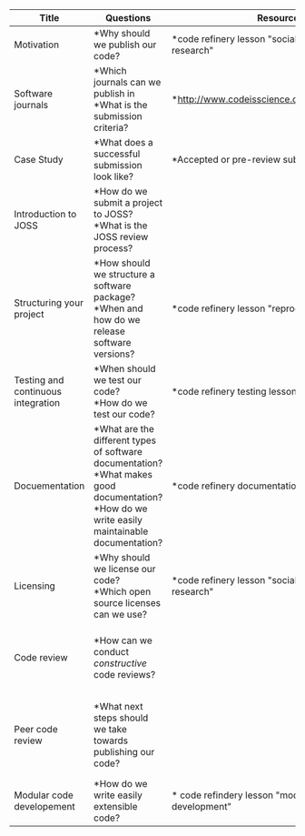 

| Title  | Questions  | Resources  | Notes |
|---|---|---|---|
| Motivation  | \*Why should we publish our code?  | \*code refinery lesson "social coding and open research"  ||
| Software journals   | \*Which journals can we publish in </br> \*What is the submission criteria?  |  \*http://www.codeisscience.com/journal_table.html  | Focus on JOSS|
| Case Study  | \*What does a successful submission look like?  | \*Accepted or pre-review submissions to JOSS  | Participants work in pairs to look at a software project and discuss how JOSS criteria is met |
| Introduction to JOSS | \*How do we submit a project to JOSS? </br> \*What is the JOSS review process? |  |Invite JOSS topic editor? Could combine at end of first day with drinks for informal session |
| Structuring your project | \*How should we structure a software package? </br> \*When and how do we release software versions? | \*code refinery lesson "reproducible research"| |
| Testing and continuous integration | \*When should we test our code?</br> \*How do we test our code? | \*code refinery testing lesson | |
|Docuementation | \*What are the different types of software documentation?</br> \*What makes good documentation?</br>\*How do we write easily maintainable documentation? | \*code refinery documentation lesson | |
|Licensing| \*Why should we license our code? </br> \*Which open source licenses can we use? | \*code refinery lesson "social coding and open research" | |
|Code review| \*How can we conduct *constructive* code reviews?| | Ask Alex Hill to deliver this? https://www.alexandra-hill.com/2018/06/25/the-art-of-giving-and-receiving-code-reviews/ |
| Peer code review | \*What next steps should we take towards publishing our code? | | Participants work in pairs: 15 minutes to look at each others code, 15 minutes to identify what the next steps are towards publishing the code |
| Modular code developement | \*How do we write easily extensible code? | \* code refindery lesson "modular code development"| I think this is difficult to teach in a short time frame - not sure whether to include or not? |
